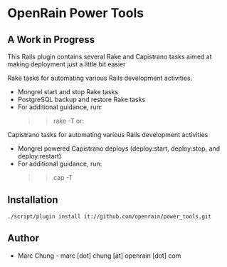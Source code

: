 OpenRain Power Tools
====================

A Work in Progress
------------------

This Rails plugin contains several Rake and Capistrano tasks aimed at making deployment just a little bit easier

Rake tasks for automating various Rails development activities.

  * Mongrel start and stop Rake tasks
  * PostgreSQL backup and restore Rake tasks
  * For additional guidance, run:
    >> rake -T or:

Capistrano tasks for automating various Rails development activities

  * Mongrel powered Capistrano deploys (deploy:start, deploy:stop, and deploy:restart)
  * For additional guidance, run:
    >> cap -T
    
Installation
------------

  `./script/plugin install it://github.com/openrain/power_tools.git`

Author
------

* Marc Chung - marc [dot] chung [at] openrain [dot] com

